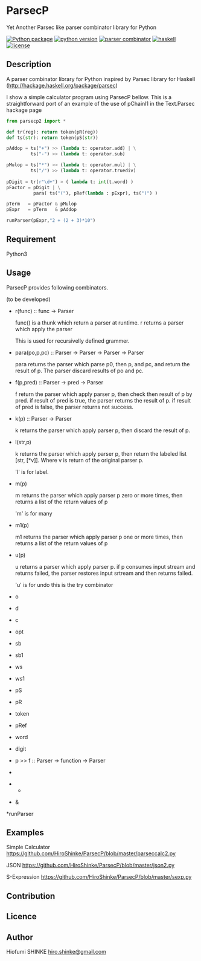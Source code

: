 # ParsecP
Yet Another Parsec like parser combinator library for Python

[![Python package](https://github.com/HiroShinke/ParsecP/actions/workflows/python-package.yml/badge.svg)](https://github.com/HiroShinke/ParsecP/actions/workflows/python-package.yml)
[![python version][shield-python]](#)
[![parser combinator][shield-parser]](#)
[![haskell][shield-haskell]](#)
[![license][shield-license]](#)

## Description

A parser combinator library for Python
inspired by Parsec library for Haskell
(http://hackage.haskell.org/package/parsec)

I show a simple calculator program using ParsecP bellow.
This is a straightforward port of 
an example of the use of pChainl1 
in the Text.Parsec hackage page

```python
from parsecp2 import *

def tr(reg): return token(pR(reg))
def ts(str): return token(pS(str))

pAddop = ts("+") >> (lambda t: operator.add) | \
         ts("-") >> (lambda t: operator.sub) 

pMulop = ts("*") >> (lambda t: operator.mul) | \
         ts("/") >> (lambda t: operator.truediv)
        
pDigit = tr(r"\d+") > ( lambda t: int(t.word) )
pFactor = pDigit | \
          para( ts("("), pRef(lambda : pExpr), ts(")") )

pTerm   = pFactor & pMulop
pExpr   = pTerm   & pAddop

runParser(pExpr,"2 + (2 + 3)*10")

```
## Requirement

Python3 

## Usage

ParsecP provides following combinators.

(to be developed)

* r(func) :: func -> Parser

  func() is a thunk which return a parser at runtime.
  r returns a parser which apply the parser

  This is used for recursivelly defined grammer.

* para(po,p,pc) :: Parser -> Parser -> Parser -> Parser

  para returns the parser which parse p0, then p, and pc, 
  and return the result of p.
  The parser discard results of po and pc.

* f(p,pred) :: Parser -> pred -> Parser

  f return the parser which apply parser p,
  then check then result of p by pred.
  if result of pred is true, the parser returns the result of p.
  if result of pred is false, the parser  returns not success.
  
* k(p) :: Parser -> Parser

  k returns the parser which apply parser p,
  then discard the result of p.

* l(str,p)

  k returns the parser which apply parser p,
  then return the labeled list [str, [*v]].
  Where v is return of the original parser p.

  'l' is for label.

* m(p)

  m returns the parser which apply parser p zero or more times,
  then returns a list of the return values of p

  'm' is for many

* m1(p)

  m1 returns the parser which apply parser p one or more times,
  then returns a list of the return values of p

* u(p)

  u returns a parser which apply parser p.
  if p consumes input stream and returns failed,
  the parser restores input srtream and then returns failed.

  'u' is for undo
   this is the try combinator

* o

* d

* c

* opt

* sb

* sb1

* ws

* ws1

* pS

* pR

* token

* pRef

* word

* digit

* p >> f :: Parser -> function -> Parser 

* >

* +

* &

*runParser

## Examples

Simple Calculator
https://github.com/HiroShinke/ParsecP/blob/master/parseccalc2.py

JSON
https://github.com/HiroShinke/ParsecP/blob/master/json2.py

S-Expression
https://github.com/HiroShinke/ParsecP/blob/master/sexp.py

## Contribution

## Licence

## Author

   Hiofumi SHINKE <hiro.shinke@gmail.com>


[shield-python]: https://img.shields.io/badge/python-3.6-blue.svg
[shield-parser]: https://img.shields.io/badge/tag-parser_combinator-green.svg
[shield-haskell]: https://img.shields.io/badge/tag-haskell-green.svg
[shield-license]: https://img.shields.io/badge/license-MIT-blue.svg
